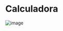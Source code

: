 # Calculadora
![image](https://github.com/andre-luiz-aquino/Calculadora/assets/103086746/bcd3b184-69d0-45da-879d-9872e406f924)
